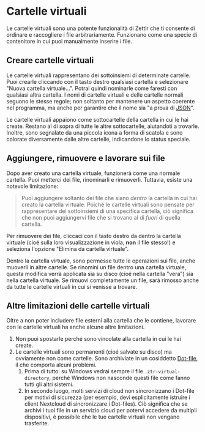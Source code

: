 # Cartelle virtuali

Le cartelle virtuali sono una potente funzionalità di Zettlr che ti consente di ordinare e raccogliere i file arbitrariamente. Funzionano come una specie di contenitore in cui puoi manualmente inserire i file.

## Creare cartelle virtuali

Le cartelle virtuali rappresentano dei sottoinsiemi di determinate cartelle. Puoi crearle cliccando con il tasto destro qualsiasi cartella e selezionare "Nuova cartella virtuale...". Potrai quindi nominarle come faresti con qualsiasi altra cartella. I nomi di cartelle virtuali e delle cartelle normali seguono le stesse regole; non soltanto per mantenere un aspetto coerente nel programma, ma anche per garantire che il nome sia "a prova di [JSON](https://en.wikipedia.org/wiki/JSON)".

Le cartelle virtuali appaiono come sottocartelle della cartella in cui le hai create. Restano al di sopra di tutte le altre sottocartelle, aiutandoti a trovarle. Inoltre, sono segnalate da una piccola icona a forma di scatola e sono colorate diversamente dalle altre cartelle, indicandone lo status speciale.

## Aggiungere, rimuovere e lavorare sui file

Dopo aver creato una cartella virtuale, funzionerà come una normale cartella. Puoi metterci dei file, rinominarli e rimuoverli. Tuttavia, esiste una notevole limitazione:

> Puoi aggiungere soltanto dei file che siano _dentro_ la cartella in cui hai creato la cartella virtuale. Poiché le cartelle virtuali sono pensate per rappresentare dei sottoinsiemi di una specifica cartella, ciò significa che non puoi aggiungervi file che si trovano al di  _fuori_ di quella cartella.

Per rimuovere dei file, cliccaci con il tasto destro da dentro la cartella virtuale (cioé sulla loro visualizzazione in viola, **non** il file stesso!) e seleziona l'opzione "Elimina da cartella virtuale".

Dentro la cartella virtuale, sono permesse tutte le operazioni sui file, anche muoverli in altre cartelle. Se rinomini un file dentro una cartella virtuale, questa modifica verrà applicata sia su disco (cioé nella cartella "vera") sia nella cartella virtuale. Se rimuovi completamente un file, sarà rimosso anche da tutte le cartelle virtuali in cui si venisse a trovare.

## Altre limitazioni delle cartelle virtuali

Oltre a non poter includere file esterni alla cartella che le contiene, lavorare con le cartelle virtuali ha anche alcune altre limitazioni.

1. Non puoi spostarle perché sono vincolate alla cartella in cui le hai create.
2. Le cartelle virtuali sono permanenti (cioé salvate su disco) ma ovviamente non come cartelle. Sono archiviate in un cosiddetto [Dot-file](https://en.wikipedia.org/wiki/Hidden_file_and_hidden_directory), il che comporta alcuni problemi.
    1. Prima di tutto: su Windows vedrai sempre il file `.ztr-virtual-directory`, perché Windows non nasconde questi file come fanno tutti gli altri sistemi.
    2. In secondo luogo, molti servizi di cloud non sincronizzano i Dot-file per motivi di sicurezza (per esempio, devi esplicitamente istruire i client Nextcloud di sincronizzare i Dot-files). Ciò significa che se archivi i tuoi file in un servizio cloud per potervi accedere da multipli dispositivi, è possibile che le tue cartelle virtuali non vengano trasferite.